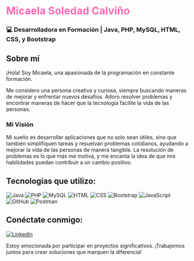 # <span style="color:#FF69B4">Micaela Soledad Calviño</span>
### 💻 Desarrolladora en Formación | Java, PHP, MySQL, HTML, CSS, y Bootstrap

## Sobre mí
¡Hola! Soy Micaela, una apasionada de la programación en constante formación.

Me considero una persona creativa y curiosa, siempre buscando maneras de mejorar y enfrentar nuevos desafíos. Adoro resolver problemas y encontrar maneras de hacer que la tecnología facilite la vida de las personas.

### **Mi Visión**
Mi sueño es desarrollar aplicaciones que no solo sean útiles, sino que también simplifiquen tareas y resuelvan problemas cotidianos, ayudando a mejorar la vida de las personas de manera tangible. La resolución de problemas es lo que más me motiva, y me encanta la idea de que mis habilidades puedan contribuir a un cambio positivo.

## Tecnologías que utilizo:
![Java](https://img.shields.io/badge/Java-ED8B00?style=for-the-badge&logo=java&logoColor=white)
![PHP](https://img.shields.io/badge/PHP-777BB4?style=for-the-badge&logo=php&logoColor=white)
![MySQL](https://img.shields.io/badge/MySQL-4479A1?style=for-the-badge&logo=mysql&logoColor=white)
![HTML](https://img.shields.io/badge/HTML5-E34F26?style=for-the-badge&logo=html5&logoColor=white)
![CSS](https://img.shields.io/badge/CSS3-1572B6?style=for-the-badge&logo=css3&logoColor=white)
![Bootstrap](https://img.shields.io/badge/Bootstrap-563D7C?style=for-the-badge&logo=bootstrap&logoColor=white)
![JavaScript](https://img.shields.io/badge/JavaScript-F7DF1E?style=for-the-badge&logo=javascript&logoColor=black)
![GitHub](https://img.shields.io/badge/GitHub-181717?style=for-the-badge&logo=github&logoColor=white)
![Postman](https://img.shields.io/badge/Postman-FF6C37?style=for-the-badge&logo=postman&logoColor=white)

## Conéctate conmigo:
[![LinkedIn](https://img.shields.io/badge/LinkedIn-blue?style=flat&logo=linkedin)](www.linkedin.com/in/micaela-soledad-calviño)

Estoy emocionada por participar en proyectos significativos. ¡Trabajemos juntos para crear soluciones que marquen la diferencia!



